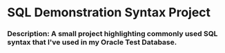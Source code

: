 # SQL Demonstration Syntax Project 

### Description: A small project highlighting commonly used SQL syntax that I've used in my Oracle Test Database.


